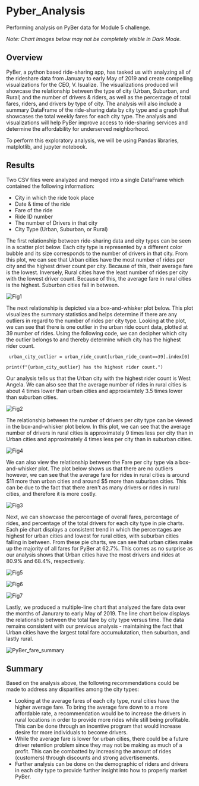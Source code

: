 # Pyber_Analysis

Performing analysis on PyBer data for Module 5 challenge.

_Note: Chart Images below may not be completely visible in Dark Mode._

## Overview

PyBer, a python based ride-sharing app, has tasked us with analyzing all of the rideshare data from January to early May of 2019 and create compelling visualizations for the CEO, V. Isualize. The visualizations produced will showcase the relationship between the type of city (Urban, Suburban, and Rural) and the number of drivers & riders, as well as the percentage of total fares, riders, and drivers by type of city. The analysis will also include a summary DataFrame of the ride-sharing data by city type and a graph that showcases the total weekly fares for each city type. The analysis and visualizations will help PyBer improve access to ride-sharing services and determine the affordability for underserved neighborhood. 

To perform this exploratory analysis, we will be using Pandas libraries, matplotlib, and jupyter notebook. 

## Results

Two CSV files were analyzed and merged into a single DataFrame which contained the following information:
* City in which the ride took place
* Date & time of the ride
* Fare of the ride
* Ride ID number
* The number of Drivers in that city
* City Type (Urban, Suburban, or Rural)

The first relationship between ride-sharing data and city types can be seen in a scatter plot below. Each city type is represented by a different color bubble and its size corresponds to the number of drivers in that city. From this plot, we can see that Urban cities have the most number of rides per city and the highest driver count per city. Because of this, their average fare is the lowest. Inversely, Rural cities have the least number of rides per city with the lowest driver count. Because of this, the average fare in rural cities is the highest. Suburban cities fall in between.

![Fig1](https://user-images.githubusercontent.com/101564349/168471135-8b64f5b9-02d7-4e5d-8893-4ec65a87903f.png)

The next relationship is depicted via a box-and-whisker plot below. This plot visualizes the summary statistics and helps determine if there are any outliers in regard to the number of rides per city type. Looking at the plot, we can see that there is one outlier in the urban ride count data, plotted at 39 number of rides. Using the following code, we can decipher which city the outlier belongs to and thereby determine which city has the highest rider count.

``
urban_city_outlier = urban_ride_count[urban_ride_count==39].index[0]``

``
print(f"{urban_city_outlier} has the highest rider count.")
``

Our analysis tells us that the Urban city with the highest rider count is West Angela. We can also see that the average number of rides in rural cities is about 4 times lower than urban cities and approxiamtely 3.5 times lower than suburban cities. 

![Fig2](https://user-images.githubusercontent.com/101564349/168472326-c44cbca8-031e-450c-8b18-0f56549d229a.png)

The relationship between the number of drivers per city type can be viewed in the box-and-whisker plot below. In this plot, we can see that the average number of drivers in rural cities is approximately 9 times less per city than in Urban cities and approximately 4 times less per city than in suburban cities. 

![Fig4](https://user-images.githubusercontent.com/101564349/168474357-02f3c6c0-1101-4819-a40a-e4f907517031.png)

We can also view the relationship between the Fare per city type via a box-and-whisker plot. The plot below shows us that there are no outliers however, we can see that the average fare for rides in rural cities is around $11 more than urban cities and around $5 more than suburban cities. This can be due to the fact that there aren't as many drivers or rides in rural cities, and therefore it is more costly. 

![Fig3](https://user-images.githubusercontent.com/101564349/168473159-9c7dbc1a-5179-4c46-9ed9-4d49fbb17069.png)

Next, we can showcase the percentage of overall fares, percentage of rides, and percentage of the total drivers for each city type in pie charts. Each pie chart displays a consistent trend in which the percentages are highest for urban cities and lowest for rural cities, with suburban cities falling in between. From these pie charts, we can see that urban cities make up the majority of all fares for PyBer at 62.7%. This comes as no surprise as our analysis shows that Urban cities have the most drivers and rides at 80.9% and 68.4%, respectively. 

![Fig5](https://user-images.githubusercontent.com/101564349/168474754-a064ef85-73d8-44dd-a6ae-9410530c9f87.png)

![Fig6](https://user-images.githubusercontent.com/101564349/168474758-d61a180f-8d9c-4d9b-a124-a025e0bdc7d3.png)

![Fig7](https://user-images.githubusercontent.com/101564349/168474766-2d52e682-73c9-415a-abfb-2b37de2be335.png)

Lastly, we produced a multiple-line chart that analyzed the fare data over the months of Janurary to early May of 2019. The line chart below displays the relationship between the total fare by city type versus time. The data remains consistent with our previous analysis - maintaining the fact that Urban cities have the largest total fare accumulutation, then suburban, and lastly rural. 

![PyBer_fare_summary](https://user-images.githubusercontent.com/101564349/168494930-347ae8ab-60b2-4649-bf9a-c4fc8c73eb87.png)


## Summary

Based on the analysis above, the following recommendations could be made to address any disparities among the city types:

* Looking at the average fares of each city type, rural cities have the higher average fare. To bring the average fare down to a more affordable rate, a recommendation would be to increase the drivers in rural locations in order to provide more rides while still being profitable. This can be done through an incentive program that would increase desire for more individuals to become drivers.
* While the average fare is lower for urban cities, there could be a future driver retention problem since they may not be making as much of a profit. This can be combatted by increasing the amount of rides (customers) through discounts and strong advertisements. 
* Further analysis can be done on the demographic of riders and drivers in each city type to provide further insight into how to properly market PyBer.
